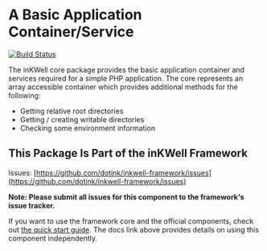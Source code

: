A Basic Application Container/Service
====================================================================================================
[![Build Status](https://travis-ci.org/dotink/flourish-cryptography.svg?branch=master)](https://travis-ci.org/dotink/flourish-cryptography)

The inKWell core package provides the basic application container and services
required for a simple PHP application.  The core represents an array
accessible container which provides additional methods for the following:

- Getting relative root directories
- Getting / creating writable directories
- Checking some environment information

## This Package Is Part of the inKWell Framework

Issues: [https://github.com/dotink/inkwell-framework/issues](https://github.com/dotink/inkwell-framework/issues)

**Note: Please submit all issues for this component to the framework's issue
tracker.**

If you want to use the framework core and the official components, check out
[the quick start guide](http://inkwell.dotink.org/docs/quick-start).  The
docs link above provides details on using this component independently.
